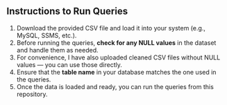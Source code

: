 ## Instructions to Run Queries

1. Download the provided CSV file and load it into your system (e.g., MySQL, SSMS, etc.).  
2. Before running the queries, **check for any NULL values** in the dataset and handle them as needed.  
3. For convenience, I have also uploaded cleaned CSV files without NULL values — you can use those directly.  
4. Ensure that the **table name** in your database matches the one used in the queries.  
5. Once the data is loaded and ready, you can run the queries from this repository.  
